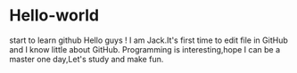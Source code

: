 # Hello-world
start to learn github 
Hello guys !
       I am Jack.It's first time to edit file in GitHub and I know little about GitHub.
       Programming is interesting,hope I can be a master one day,Let's study and make fun.
